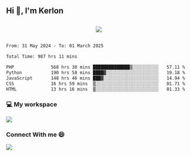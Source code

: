 ## Hi 👋, I'm Kerlon

<p align="center" style="margin: 30px;">
 
 <img src="https://skillicons.dev/icons?i=html,css,bootstrap,js,nodejs,jquery,python,flask,php,mysql,lua,sqlite,firebase">


</p>
<!--START_SECTION:waka-->

```txt
From: 31 May 2024 - To: 01 March 2025

Total Time: 987 hrs 11 mins

PHP              568 hrs 30 mins ██████████████▒░░░░░░░░░░   57.11 %
Python           190 hrs 58 mins ████▓░░░░░░░░░░░░░░░░░░░░   19.18 %
JavaScript       148 hrs 46 mins ███▓░░░░░░░░░░░░░░░░░░░░░   14.94 %
CSS              16 hrs 59 mins  ▒░░░░░░░░░░░░░░░░░░░░░░░░   01.71 %
HTML             13 hrs 16 mins  ▒░░░░░░░░░░░░░░░░░░░░░░░░   01.33 %
```

<!--END_SECTION:waka-->


<p align="center">
 <h3>💻 My workspace</h3>
    <img src="https://skillicons.dev/icons?i=mint" />
</p>

<p align="center">
 <h3>Connect With me 😄</h3> 
    <a href="https://www.linkedin.com/in/kerlon-fernandes"><img src="https://skillicons.dev/icons?i=linkedin" />
  </a>
</p>



